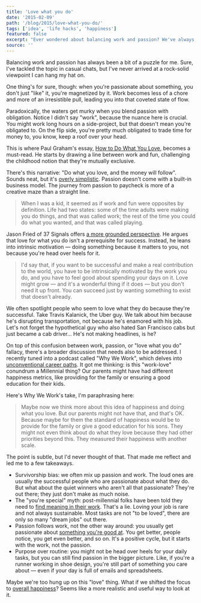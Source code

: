 ```yaml
---
title: 'Love what you do'
date: '2015-02-09'
path: '/blog/2015/love-what-you-do/'
tags: ['idea', 'life hacks', 'happiness']
featured: false
excerpt: "Ever wondered about balancing work and passion? We've always been told about doing what we love. But what if passion actually follows work, not the other way around? Maybe it's time to shift the focus from chasing love in work to pursuing what genuinely makes us happier."
source: ''
---
```


Balancing work and passion has always been a bit of a puzzle for me. Sure, I've tackled the topic in casual chats, but I've never arrived at a rock-solid viewpoint I can hang my hat on.

One thing's for sure, though: when you're passionate about something, you don't just "like" it, you're magnetized by it. Work becomes less of a chore and more of an irresistible pull, leading you into that coveted state of flow.

Paradoxically, the waters get murky when you blend passion with obligation. Notice I didn't say "work", because the nuance here is crucial. You might work long hours on a side-project, but that doesn't mean you're obligated to. On the flip side, you're pretty much obligated to trade time for money to, you know, keep a roof over your head.

This is where Paul Graham's essay, [How to Do What You Love](http://www.paulgraham.com/love.html), becomes a must-read. He starts by drawing a line between work and fun, challenging the childhood notion that they're mutually exclusive.

There's this narrative: "Do what you love, and the money will follow". Sounds neat, but it's [overly simplistic](/blog/2019/right-time). Passion doesn't come with a built-in business model. The journey from passion to paycheck is more of a creative maze than a straight line.

> When I was a kid, it seemed as if work and fun were opposites by definition. Life had two states: some of the time adults were making you do things, and that was called work; the rest of the time you could do what you wanted, and that was called playing.

Jason Fried of 37 Signals offers [a more grounded perspective](https://signalvnoise.com/posts/3843-do-you-have-to-love-what-you-do). He argues that love for what you do isn't a prerequisite for success. Instead, he leans into intrinsic motivation — doing something because it matters to you, not because you're head over heels for it.

> I'd say that, if you want to be successful and make a real contribution to the world, you have to be intrinsically motivated by the work you do, and you have to feel good about spending your days on it. Love might grow — and it's a wonderful thing if it does — but you don't need it up front. You can succeed just by wanting something to exist that doesn't already.

We often spotlight people who seem to love what they do because they're successful. Take Travis Kalanick, the Uber guy. We talk about him because he's disrupting transportation, not because he's enamored with his job. Let's not forget the hypothetical guy who also hated San Francisco cabs but just became a cab driver… He's not making headlines, is he?

On top of this confusion between work, passion, or "love what you do" fallacy, there's a broader discussion that needs also to be addressed. I recently tuned into a podcast called "Why We Work", which delves into [unconventional career paths](/blog/2016/designer-i-wanted-to-be). It got me thinking: is this "work-love" conundrum a Millennial thing? Our parents might have had different happiness metrics, like providing for the family or ensuring a good education for their kids.

Here's Why We Work's take, I'm paraphrasing here:

> Maybe now we think more about this idea of happiness and doing what you love. But our parents might not have that, and that's OK. Because maybe for them the standard of happiness would be to provide for the family or give a good education for his sons. They might not even think about do what they love because they had other priorities beyond this. They measured their happiness with another scale.

The point is subtle, but I'd never thought of that. That made me reflect and led me to a few takeaways.

- Survivorship bias: we often mix up passion and work. The loud ones are usually the successful people who are passionate about what they do. But what about the quiet winners who aren't all that passionate? They're out there; they just don't make as much noise.
- The "you're special" myth: post-millennial folks have been told they need to [find meaning in their work](/blog/2016/skip-college). That's a lie. Loving your job is rare and not always sustainable. Most tasks are not "to be loved", there are only so many "dream jobs" out there.
- Passion follows work, not the other way around: you usually get passionate about [something you're good at](/blog/2017/alignment). You get better, people notice, you get even better, and so on. It's a positive cycle, but it starts with the work, not the passion.
- Purpose over routine: you might not be head over heels for your daily tasks, but you can still find passion in the bigger picture. Like, if you're a runner working in shoe design, you're still part of something you care about — even if your day is full of emails and spreadsheets.

Maybe we're too hung up on this "love" thing. What if we shifted the focus to [overall happiness](/blog/2019/stumbling-on-happiness)? Seems like a more realistic and useful way to look at it.
